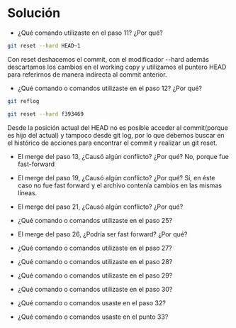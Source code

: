 # Solución

- ¿Qué comando utilizaste en el paso 11? ¿Por qué?
```bash
git reset --hard HEAD~1
```
Con reset deshacemos el commit, con el modificador --hard además descartamos los cambios en el working copy y utilizamos el puntero HEAD para referirnos de manera indirecta al commit anterior. 

- ¿Qué comando o comandos utilizaste en el paso 12? ¿Por qué?
```bash
git reflog  
```
```bash
git reset --hard f393469 
```
  Desde la posición actual del HEAD no es posible acceder al commit(porque es hijo del actual) y tampoco desde git log, por lo que debemos buscar en el histórico de acciones para encontrar el commit y realizar un git reset. 

- El merge del paso 13, ¿Causó algún conflicto? ¿Por qué?
No, porque fue fast-forward

- El merge del paso 19, ¿Causó algún conflicto? ¿Por qué?
Sí, en éste caso no fue fast forward y el archivo contenía cambios en las mismas líneas. 

- El merge del paso 21, ¿Causó algún conflicto? ¿Por qué?


- ¿Qué comando o comandos utilizaste en el paso 25?
- El merge del paso 26, ¿Podría ser fast forward? ¿Por qué?


- ¿Qué comando o comandos utilizaste en el paso 27?


- ¿Qué comando o comandos utilizaste en el paso 28?


- ¿Qué comando o comandos utilizaste en el paso 29?


- ¿Qué comando o comandos utilizaste en el paso 30?


- ¿Qué comando o comandos usaste en el paso 32?


- ¿Qué comando o comandos usaste en el punto 33?

